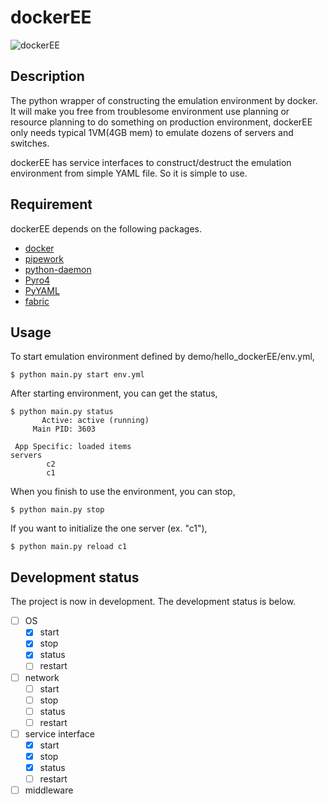 dockerEE
========

![dockerEE](https://github.com/ynaka81/dockerEE/wiki/images/dockerEE.png)

Description
-----------
The python wrapper of constructing the emulation environment by docker.
It will make you free from troublesome environment use planning or resource planning to do something on production environment,
dockerEE only needs typical 1VM(4GB mem) to emulate dozens of servers and switches.

dockerEE has service interfaces to construct/destruct the emulation environment from simple YAML file.
So it is simple to use.

Requirement
-----------
dockerEE depends on the following packages.
- [docker](https://github.com/docker/docker)
- [pipework](https://github.com/jpetazzo/pipework)
- [python-daemon](https://github.com/arnaudsj/python-daemon)
- [Pyro4](https://github.com/irmen/Pyro4)
- [PyYAML](https://github.com/yaml/pyyaml)
- [fabric](https://github.com/fabric/fabric)

Usage
-----
To start emulation environment defined by demo/hello_dockerEE/env.yml,

    $ python main.py start env.yml

After starting environment, you can get the status,

    $ python main.py status
           Active: active (running)
         Main PID: 3603

     App Specific: loaded items
    servers
            c2
            c1

When you finish to use the environment, you can stop,

    $ python main.py stop

If you want to initialize the one server (ex. "c1"),

    $ python main.py reload c1

Development status
------------------
The project is now in development.
The development status is below.

- [ ] OS
    * [x] start
    * [x] stop
    * [x] status
    * [ ] restart
- [ ] network
    * [ ] start
    * [ ] stop
    * [ ] status
    * [ ] restart
- [ ] service interface
    * [x] start
    * [x] stop
    * [x] status
    * [ ] restart
- [ ] middleware
